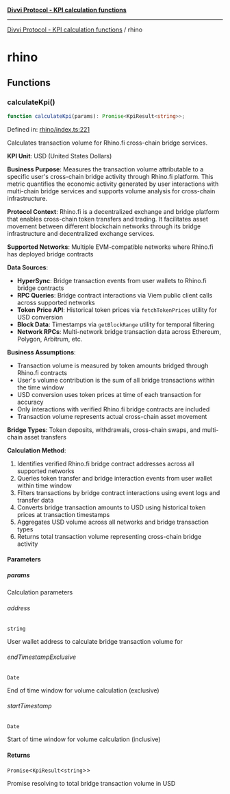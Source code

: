 [**Divvi Protocol - KPI calculation functions**](README.md)

---

[Divvi Protocol - KPI calculation functions](README.md) / rhino

# rhino

## Functions

### calculateKpi()

```ts
function calculateKpi(params): Promise<KpiResult<string>>;
```

Defined in: [rhino/index.ts:221](https://github.com/divvi-xyz/divvi-protocol-v0/blob/main/scripts/calculateKpi/protocols/rhino/index.ts#L221)

Calculates transaction volume for Rhino.fi cross-chain bridge services.

**KPI Unit**: USD (United States Dollars)

**Business Purpose**: Measures the transaction volume attributable to a specific user's cross-chain
bridge activity through Rhino.fi platform. This metric quantifies the economic activity generated by user
interactions with multi-chain bridge services and supports volume analysis for cross-chain infrastructure.

**Protocol Context**: Rhino.fi is a decentralized exchange and bridge platform that enables cross-chain
token transfers and trading. It facilitates asset movement between different blockchain networks through
its bridge infrastructure and decentralized exchange services.

**Supported Networks**: Multiple EVM-compatible networks where Rhino.fi has deployed bridge contracts

**Data Sources**:

- **HyperSync**: Bridge transaction events from user wallets to Rhino.fi bridge contracts
- **RPC Queries**: Bridge contract interactions via Viem public client calls across supported networks
- **Token Price API**: Historical token prices via `fetchTokenPrices` utility for USD conversion
- **Block Data**: Timestamps via `getBlockRange` utility for temporal filtering
- **Network RPCs**: Multi-network bridge transaction data across Ethereum, Polygon, Arbitrum, etc.

**Business Assumptions**:

- Transaction volume is measured by token amounts bridged through Rhino.fi contracts
- User's volume contribution is the sum of all bridge transactions within the time window
- USD conversion uses token prices at time of each transaction for accuracy
- Only interactions with verified Rhino.fi bridge contracts are included
- Transaction volume represents actual cross-chain asset movement

**Bridge Types**: Token deposits, withdrawals, cross-chain swaps, and multi-chain asset transfers

**Calculation Method**:

1. Identifies verified Rhino.fi bridge contract addresses across all supported networks
2. Queries token transfer and bridge interaction events from user wallet within time window
3. Filters transactions by bridge contract interactions using event logs and transfer data
4. Converts bridge transaction amounts to USD using historical token prices at transaction timestamps
5. Aggregates USD volume across all networks and bridge transaction types
6. Returns total transaction volume representing cross-chain bridge activity

#### Parameters

##### params

Calculation parameters

###### address

`string`

User wallet address to calculate bridge transaction volume for

###### endTimestampExclusive

`Date`

End of time window for volume calculation (exclusive)

###### startTimestamp

`Date`

Start of time window for volume calculation (inclusive)

#### Returns

`Promise`\<`KpiResult`\<`string`\>\>

Promise resolving to total bridge transaction volume in USD
